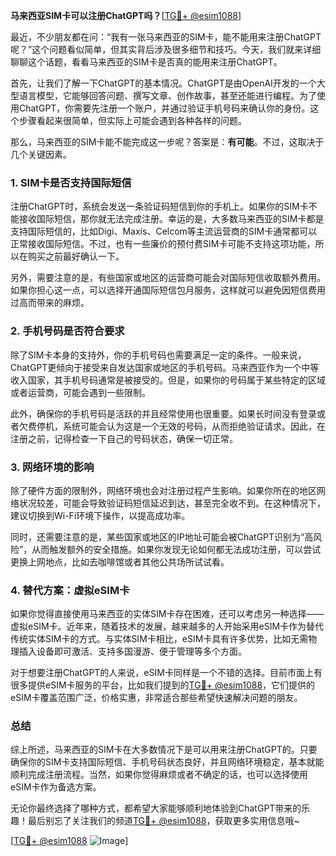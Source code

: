 **马来西亚SIM卡可以注册ChatGPT吗？**[[TG💪+ @esim1088](https://t.me/s/esim1088)]

最近，不少朋友都在问：“我有一张马来西亚的SIM卡，能不能用来注册ChatGPT呢？”这个问题看似简单，但其实背后涉及很多细节和技巧。今天，我们就来详细聊聊这个话题，看看马来西亚的SIM卡是否真的能用来注册ChatGPT。

首先，让我们了解一下ChatGPT的基本情况。ChatGPT是由OpenAI开发的一个大型语言模型，它能够回答问题、撰写文章、创作故事，甚至还能进行编程。为了使用ChatGPT，你需要先注册一个账户，并通过验证手机号码来确认你的身份。这个步骤看起来很简单，但实际上可能会遇到各种各样的问题。

那么，马来西亚的SIM卡能不能完成这一步呢？答案是：**有可能**。不过，这取决于几个关键因素。

### 1. SIM卡是否支持国际短信

注册ChatGPT时，系统会发送一条验证码短信到你的手机上。如果你的SIM卡不能接收国际短信，那你就无法完成注册。幸运的是，大多数马来西亚的SIM卡都是支持国际短信的，比如Digi、Maxis、Celcom等主流运营商的SIM卡通常都可以正常接收国际短信。不过，也有一些廉价的预付费SIM卡可能不支持这项功能，所以在购买之前最好确认一下。

另外，需要注意的是，有些国家或地区的运营商可能会对国际短信收取额外费用。如果你担心这一点，可以选择开通国际短信包月服务，这样就可以避免因短信费用过高而带来的麻烦。

### 2. 手机号码是否符合要求

除了SIM卡本身的支持外，你的手机号码也需要满足一定的条件。一般来说，ChatGPT更倾向于接受来自发达国家或地区的手机号码。马来西亚作为一个中等收入国家，其手机号码通常是被接受的。但是，如果你的号码属于某些特定的区域或者运营商，可能会遇到一些限制。

此外，确保你的手机号码是活跃的并且经常使用也很重要。如果长时间没有登录或者欠费停机，系统可能会认为这是一个无效的号码，从而拒绝验证请求。因此，在注册之前，记得检查一下自己的号码状态，确保一切正常。

### 3. 网络环境的影响

除了硬件方面的限制外，网络环境也会对注册过程产生影响。如果你所在的地区网络状况较差，可能会导致验证码短信延迟到达，甚至完全收不到。在这种情况下，建议切换到Wi-Fi环境下操作，以提高成功率。

同时，还需要注意的是，某些国家或地区的IP地址可能会被ChatGPT识别为“高风险”，从而触发额外的安全措施。如果你发现无论如何都无法成功注册，可以尝试更换上网地点，比如去咖啡馆或者其他公共场所试试看。

### 4. 替代方案：虚拟eSIM卡

如果你觉得直接使用马来西亚的实体SIM卡存在困难，还可以考虑另一种选择——虚拟eSIM卡。近年来，随着技术的发展，越来越多的人开始采用eSIM卡作为替代传统实体SIM卡的方式。与实体SIM卡相比，eSIM卡具有许多优势，比如无需物理插入设备即可激活、支持多国漫游、便于管理等多个方面。

对于想要注册ChatGPT的人来说，eSIM卡同样是一个不错的选择。目前市面上有很多提供eSIM卡服务的平台，比如我们提到的[TG💪+ @esim1088](https://t.me/s/esim1088)，它们提供的eSIM卡覆盖范围广泛，价格实惠，非常适合那些希望快速解决问题的朋友。

### 总结

综上所述，马来西亚的SIM卡在大多数情况下是可以用来注册ChatGPT的。只要确保你的SIM卡支持国际短信、手机号码状态良好，并且网络环境稳定，基本就能顺利完成注册流程。当然，如果你觉得麻烦或者不确定的话，也可以选择使用eSIM卡作为备选方案。

无论你最终选择了哪种方式，都希望大家能够顺利地体验到ChatGPT带来的乐趣！最后别忘了关注我们的频道[TG💪+ @esim1088](https://t.me/s/esim1088)，获取更多实用信息哦~

[[TG💪+ @esim1088](https://t.me/s/esim1088) ![Image](https://i.postimg.cc/4NQfJmqS/Snipaste-2025-05-13-00-14-12.png)]